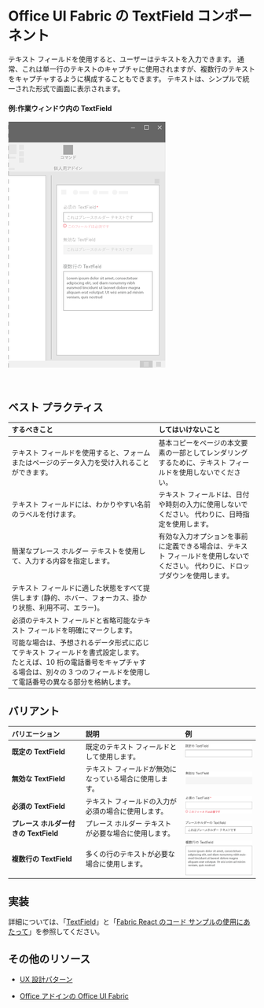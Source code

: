 # <a name="textfield-component-in-office-ui-fabric"></a>Office UI Fabric の TextField コンポーネント

テキスト フィールドを使用すると、ユーザーはテキストを入力できます。 通常、これは単一行のテキストのキャプチャに使用されますが、複数行のテキストをキャプチャするように構成することもできます。 テキストは、シンプルで統一された形式で画面に表示されます。
  
#### <a name="example-textfield-in-a-task-pane"></a>例:作業ウィンドウ内の TextField

![TextField が表示された画像](../images/overview_withApp_textField.png)

<br/>

## <a name="best-practices"></a>ベスト プラクティス

|**するべきこと**|**してはいけないこと**|
|:------------|:--------------|
|テキスト フィールドを使用すると、フォームまたはページのデータ入力を受け入れることができます。|基本コピーをページの本文要素の一部としてレンダリングするために、テキスト フィールドを使用しないでください。|
|テキスト フィールドには、わかりやすい名前のラベルを付けます。|テキスト フィールドは、日付や時刻の入力に使用しないでください。 代わりに、日時指定を使用します。|
|簡潔なプレース ホルダー テキストを使用して、入力する内容を指定します。|有効な入力オプションを事前に定義できる場合は、テキスト フィールドを使用しないでください。 代わりに、ドロップダウンを使用します。|
|テキスト フィールドに適した状態をすべて提供します (静的、ホバー、フォーカス、掛かり状態、利用不可、エラー)。||
|必須のテキスト フィールドと省略可能なテキスト フィールドを明確にマークします。||
|可能な場合は、予想されるデータ形式に応じてテキスト フィールドを書式設定します。 たとえば、10 桁の電話番号をキャプチャする場合は、別々の 3 つのフィールドを使用して電話番号の異なる部分を格納します。||

## <a name="variants"></a>バリアント

|**バリエーション**|**説明**|**例**|
|:------------|:--------------|:----------|
|**既定の TextField**|既定のテキスト フィールドとして使用します。|![既定の TextField の画像](../images/textfieldDefault.png)<br/>|
|**無効な TextField**|テキスト フィールドが無効になっている場合に使用します。|![無効な TextField の画像](../images/textfieldDisabled.png)<br/>|
|**必須の TextField**|テキスト フィールドの入力が必須の場合に使用します。|![必須の TextField の画像](../images/textfieldRequired.png)<br/>|
|**プレース ホルダー付きの TextField**|プレース ホルダー テキストが必要な場合に使用します。|![プレース ホルダー付きの TextField の画像](../images/textfieldPlaceholder.png)<br/>|
|**複数行の TextField**|多くの行のテキストが必要な場合に使用します。|![プレース ホルダー付きの TextField の画像](../images/textfieldMulti.png)<br/>|

## <a name="implementation"></a>実装

詳細については、「[TextField](https://dev.office.com/fabric#/components/textfield)」と「[Fabric React のコード サンプルの使用にあたって](https://github.com/OfficeDev/Word-Add-in-GettingStartedFabricReact)」を参照してください。

## <a name="additional-resources"></a>その他のリソース

- [UX 設計パターン](https://github.com/OfficeDev/Office-Add-in-UX-Design-Patterns-Code)

- [Office アドインの Office UI Fabric](office-ui-fabric.md)
